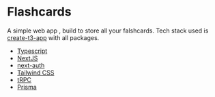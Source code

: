 <h1>Flashcards</h1>

<p>A simple web app , build to store all your falshcards. Tech stack used is <a href="https://create.t3.gg/">create-t3-app</a> with all packages.</p>

<ul>
<li><a href="https://www.typescriptlang.org/">Typescript</a> </li>
<li><a href="https://nextjs.org/">NextJS</a> </li>
<li><a href="https://next-auth.js.org/">next-auth</a> </li>
<li><a href="https://tailwindcss.com/">Tailwind CSS</a> </li>
<li><a href="https://trpc.io/">tRPC</a> </li>
<li><a href="https://www.prisma.io/">Prisma</a> </li>
</ul>


